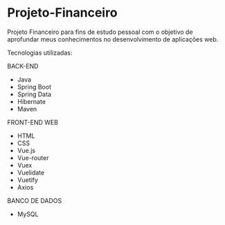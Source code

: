 # Projeto-Financeiro
Projeto Financeiro para fins de estudo pessoal com o objetivo de aprofundar meus conhecimentos no desenvolvimento de aplicações web.

Tecnologias utilizadas:

BACK-END
* Java
* Spring Boot
* Spring Data
* Hibernate
* Maven
	
FRONT-END WEB
* HTML
* CSS
* Vue.js
* Vue-router
* Vuex
* Vuelidate
* Vuetify
* Axios
	
BANCO DE DADOS
* MySQL
